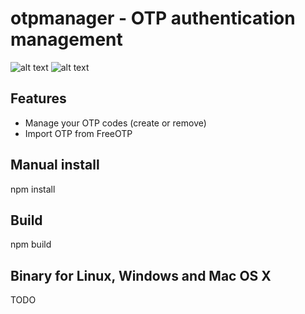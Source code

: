 # otpmanager - OTP authentication management

![alt text](https://i.imgur.com/AFFfjuW.png "OTP generator")
![alt text](https://i.imgur.com/Lm7pazv.png "OTP creation")


## Features
- Manage your OTP codes (create or remove)
- Import OTP from FreeOTP


## Manual install
npm install

## Build
npm build

## Binary for Linux, Windows and Mac OS X
TODO
